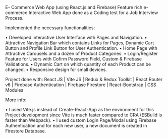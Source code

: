 E- Commerce Web App (using React.js and Firebase)
Feature rich e-commerce Interactive Web App done as a Coding test for a Job Interview Process.

Implemented the necessary functionalities:

• Developed interactive User Interface with Pages and Navigation. 
• Attractive Navigation Bar which contains Links for Pages, Dynamic Cart Button and Profile Link Button for User Authentication.
• Home Page with Attractive Carousels and a dozen of Product Categories.
• Login/Register Feature for Users with Cofirm Password Field, Custom & Firebase Validations.
• Dynamic Cart on which quantity of each Product can be changed. 
• Responsive design for small devices.

Project done with: React JS | Vite JS | Redux & Redux Toolkit | React Router v6 | Firebase Authentication | Firebase Firestore | React-Bootstrap | CSS Modules

More info:

• I used Vite.js instead of Create-React-App as the environment for this Project development since Vite is much faster compared to CRA (ESBuild is faster than Webpack).
• I used custom Login Page/Modal using Firebase Authentication and for each new user, a new document is created in Firestore Database.


